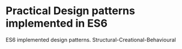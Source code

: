 # Practical Design patterns implemented in ES6

ES6 implemented design patterns. Structural-Creational-Behavioural

